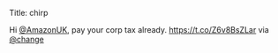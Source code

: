 Title: chirp

Hi <a href="http://twitter.com/AmazonUK">@AmazonUK</a>, pay your corp tax already. <a href="https://t.co/Z6v8BsZLar">https://t.co/Z6v8BsZLar</a> via <a href="http://twitter.com/change">@change</a>
